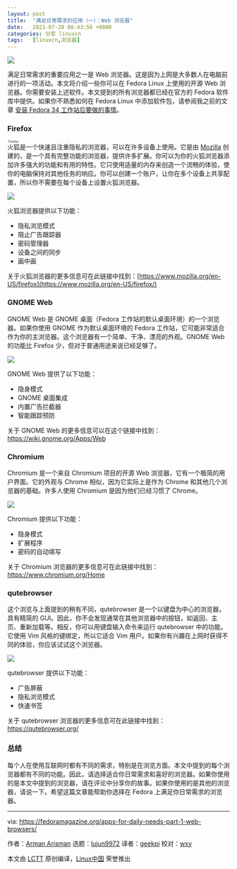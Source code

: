 ```yaml
---
layout: post
title:	"满足日常需求的应用（一）：Web 浏览器"
date:	2021-07-28 08:43:56 +0800 
categories:	分享 linuxcn 
tags:	[linuxcn,浏览器]
---
```



![](/Asserts/Images//attachment/album/202107/28/084358wpd1m9x9mgv46nsk.jpg)


满足日常需求的重要应用之一是 Web 浏览器。这是因为上网是大多数人在电脑前进行的一项活动。本文将介绍一些你可以在 Fedora Linux 上使用的开源 Web 浏览器。你需要安装上述软件。本文提到的所有浏览器都已经在官方的 Fedora 软件库中提供。如果你不熟悉如何在 Fedora Linux 中添加软件包，请参阅我之前的文章 [安装 Fedora 34 工作站后要做的事情](https://fedoramagazine.org/things-to-do-after-installing-fedora-34-workstation/)。


### Firefox


<ruby> 火狐 <rt>  Firefox </rt></ruby>是一个快速且注重隐私的浏览器，可以在许多设备上使用。它是由 [Mozilla](https://www.mozilla.org/en-US/) 创建的，是一个具有完整功能的浏览器，提供许多扩展。你可以为你的火狐浏览器添加许多强大的功能和有用的特性。它只使用适量的内存来创造一个流畅的体验，使你的电脑保持对其他任务的响应。你可以创建一个账户，让你在多个设备上共享配置，所以你不需要在每个设备上设置火狐浏览器。


![](/Asserts/Images//attachment/album/202107/28/084359h3lbakdzdpdfobob.png)


火狐浏览器提供以下功能：


* 隐私浏览模式
* 阻止广告跟踪器
* 密码管理器
* 设备之间的同步
* 画中画


关于火狐浏览器的更多信息可在此链接中找到：[https://www.mozilla.org/en-US/firefox](https://www.mozilla.org/en-US/firefox/)


### GNOME Web


GNOME Web 是 GNOME 桌面（Fedora 工作站的默认桌面环境）的一个浏览器。如果你使用 GNOME 作为默认桌面环境的 Fedora 工作站，它可能非常适合作为你的主浏览器。这个浏览器有一个简单、干净、漂亮的外观。GNOME Web 的功能比 Firefox 少，但对于普通用途来说已经足够了。


![](/Asserts/Images//attachment/album/202107/28/084400yodttfotf44z4ffg.png)


GNOME Web 提供了以下功能：


* 隐身模式
* GNOME 桌面集成
* 内置广告拦截器
* 智能跟踪预防


关于 GNOME Web 的更多信息可以在这个链接中找到：<https://wiki.gnome.org/Apps/Web>


### Chromium


Chromium 是一个来自 Chromium 项目的开源 Web 浏览器，它有一个极简的用户界面。它的外观与 Chrome 相似，因为它实际上是作为 Chrome 和其他几个浏览器的基础。许多人使用 Chromium 是因为他们已经习惯了 Chrome。


![](/Asserts/Images//attachment/album/202107/28/084401yzgx7983efmdceaq.png)


Chromium 提供以下功能：


* 隐身模式
* 扩展程序
* 密码的自动填写


关于 Chromium 浏览器的更多信息可在此链接中找到：<https://www.chromium.org/Home>


### qutebrowser


这个浏览与上面提到的稍有不同，qutebrowser 是一个以键盘为中心的浏览器，具有精简的 GUI。因此，你不会发现通常在其他浏览器中的按钮，如返回、主页、重新加载等。相反，你可以用键盘输入命令来运行 qutebrowser 中的功能。它使用 Vim 风格的键绑定，所以它适合 Vim 用户。如果你有兴趣在上网时获得不同的体验，你应该试试这个浏览器。


![](/Asserts/Images//attachment/album/202107/28/084402yqqna222a72zwtlw.png)


qutebrowser 提供以下功能：


* 广告屏蔽
* 隐私浏览模式
* 快速书签


关于 qutebrowser 浏览器的更多信息可在此链接中找到：<https://qutebrowser.org/>


### 总结


每个人在使用互联网时都有不同的需求，特别是在浏览方面。本文中提到的每个浏览器都有不同的功能。因此，请选择适合你日常需求和喜好的浏览器。如果你使用的是本文中提到的浏览器，请在评论中分享你的故事。如果你使用的是其他的浏览器，请说一下。希望这篇文章能帮助你选择在 Fedora 上满足你日常需求的浏览器。




---


via: <https://fedoramagazine.org/apps-for-daily-needs-part-1-web-browsers/>


作者：[Arman Arisman](https://fedoramagazine.org/author/armanwu/) 选题：[lujun9972](https://github.com/lujun9972) 译者：[geekpi](https://github.com/geekpi) 校对：[wxy](https://github.com/wxy)


本文由 [LCTT](https://github.com/LCTT/TranslateProject) 原创编译，[Linux中国](https://linux.cn/) 荣誉推出
